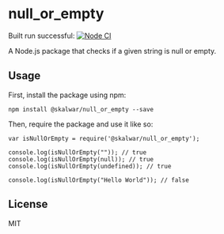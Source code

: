 # null_or_empty
 Built run successful:
[![Node CI](https://github.com/AkselinKoodit/null_or_empty/actions/workflows/main.yml/badge.svg)](https://github.com/AkselinKoodit/null_or_empty/actions/workflows/main.yml)



A Node.js package that checks if a given string is null or empty.

## Usage

First, install the package using npm:

    npm install @skalwar/null_or_empty --save

Then, require the package and use it like so:

    var isNullOrEmpty = require('@skalwar/null_or_empty');

    console.log(isNullOrEmpty("")); // true
    console.log(isNullOrEmpty(null)); // true
    console.log(isNullOrEmpty(undefined)); // true

    console.log(isNullOrEmpty("Hello World")); // false

## License

MIT
